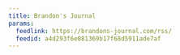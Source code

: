```yaml
---
title: Brandon's Journal
params:
  feedlink: https://brandons-journal.com/rss/
  feedid: a4d293f6e081369b17f68d5911ade7af
---
```

